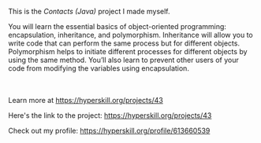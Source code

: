 This is the *Contacts (Java)* project I made myself.


<p>You will learn the essential basics of object-oriented programming: encapsulation, inheritance, and polymorphism. Inheritance will allow you to write code that can perform the same process but for different objects. Polymorphism helps to initiate different processes for different objects by using the same method. You’ll also learn to prevent other users of your code from modifying the variables using encapsulation.</p><br/><br/>Learn more at <a href="https://hyperskill.org/projects/43?utm_source=ide&utm_medium=ide&utm_campaign=ide&utm_content=project-card">https://hyperskill.org/projects/43</a>

Here's the link to the project: https://hyperskill.org/projects/43

Check out my profile: https://hyperskill.org/profile/613660539